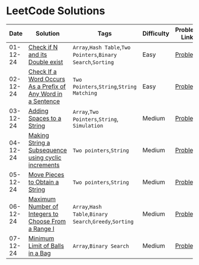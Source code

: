 # LeetCode Solutions
|  Date  |  Solution  |  Tags  |  Difficulty  |  Problem Link |
| --- | --- | --- | --- | --- |
|  01-12-24  |  [Check if N and its Double exist](https://github.com/surya8980/December-2024-Daily-Problems/blob/main/LeetCode/01-Dec-2024/Check%20If%20N%20and%20Its%20Double%20Exist.java)  |  `Array`,`Hash Table`,`Two Pointers`,`Binary Search`,`Sorting`  |  Easy  | [Problem](https://leetcode.com/problems/check-if-n-and-its-double-exist/description/?envType=daily-question&envId=2024-12-01)   |
| 02-12-24 |[Check If a Word Occurs As a Prefix of Any Word in a Sentence](https://github.com/surya8980/December-2024-Daily-Problems/blob/main/LeetCode/02-Dec-2024/Check%20If%20a%20Word%20Occurs%20As%20a%20Prefix%20of%20Any%20Word%20in%20a%20Sentence.java)| `Two Pointers`,`String`,`String Matching`| Easy | [Problem](https://leetcode.com/problems/check-if-a-word-occurs-as-a-prefix-of-any-word-in-a-sentence/description/?envType=daily-question&envId=2024-12-02)
| 03-12-24 | [Adding Spaces to a String](https://github.com/surya8980/December-2024-Daily-Problems/blob/main/LeetCode/03-Dec-2024/Adding%20Spaces%20to%20a%20String.java) | `Array`,`Two Pointers`,`String`, `Simulation` | Medium |[Problem](https://leetcode.com/problems/adding-spaces-to-a-string/description/)
| 04-12-24 | [Making String a Subsequence using cyclic increments](https://github.com/surya8980/December-2024-Daily-Problems/blob/main/LeetCode/04-Dec-2024/Make%20String%20a%20Subsequence%20Using%20Cyclic%20Increments.java) |`Two pointers`,`String`| Medium| [Problem](https://leetcode.com/problems/make-string-a-subsequence-using-cyclic-increments/description/) |
| 05-12-24 | [Move Pieces to Obtain a String](https://github.com/surya8980/December-2024-Daily-Problems/blob/main/LeetCode/05-Dec-2024/Move%20pieces%20to%20Obtain%20a%20String.java)| `Two pointers`,`String`| Medium| [Problem](https://leetcode.com/problems/move-pieces-to-obtain-a-string/description/) |
| 06-12-24 | [Maximum Number of Integers to Choose From a Range I](https://github.com/surya8980/December-2024-Daily-Problems/blob/main/LeetCode/06-Dec-2024/Maximum%20Number%20of%20Integers%20to%20Choose%20From%20a%20Range%20I.java)| `Array`,`Hash Table`,`Binary Search`,`Greedy`,`Sorting` | Medium| [Problem](https://leetcode.com/problems/maximum-number-of-integers-to-choose-from-a-range-i/description/?envType=daily-question&envId=2024-12-06)|
| 07-12-24 | [Minimum Limit of Balls in a Bag](https://github.com/surya8980/December-2024-Daily-Problems/blob/main/LeetCode/07-Dec-2024/Minimum%20Limit%20of%20Balls%20in%20a%20Bag.java) | `Array`,`Binary Search` | Medium | [Problem](https://leetcode.com/problems/minimum-limit-of-balls-in-a-bag/description/)|
